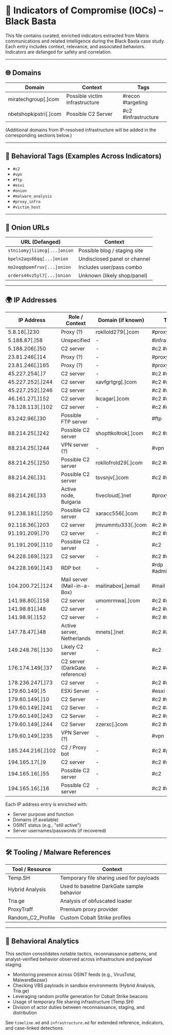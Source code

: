 # 📌 Indicators of Compromise (IOCs) – Black Basta

This file contains curated, enriched indicators extracted from Matrix communications and related intelligence during the Black Basta case study. Each entry includes context, relevance, and associated behaviors. Indicators are defanged for safety and correlation.

---

## 🌐 Domains

| Domain                   | Context                      | Tags                     |
|--------------------------|-------------------------------|--------------------------|
| miratechgroup[.]com      | Possible victim infrastructure | #recon #targeting        |
| nbetshopkipstri[.]com    | Possible C2 Server             | #c2 #infrastructure       |

(Additional domains from IP-resolved infrastructure will be added in the corresponding sections below.)

---

## 🧠 Behavioral Tags (Examples Across Indicators)

- `#c2`
- `#vpn`
- `#ftp`
- `#esxi`
- `#onion`
- `#malware_analysis`
- `#proxy_infra`
- `#victim_host`

---

## 🔐 Onion URLs

| URL (Defanged) | Context |
|----------------|---------|
| `stniiomyjliimcg[...]onion` | Possible blog / staging site |
| `bpeln2aqs66qq[...]onion`  | Undisclosed panel or channel |
| `mo2oqqbpemfruv[...]onion` | Includes user/pass combo      |
| `orders44vz5yl7[...]onion` | Unknown (likely shop/panel)   |

---

## 🌍 IP Addresses

| IP Address          | Role / Context                  | Domain (if known)         | Tags                |
|---------------------|----------------------------------|----------------------------|---------------------|
| 5.8.18[.]230        | Proxy (?)                     | rokllold279[.]com          | #proxy #coba        |
| 5.188.87[.]58       | Unspecified                      | -                          | #infrastructure     |
| 5.188.206[.]50      | C2 server                        | -                          | #c2 #root           |
| 23.81.246[.]14      | Proxy (?)                        | -                          | #proxy              |
| 23.81.246[.]165     | Proxy (?)                        | -                          | #proxy              |
| 45.227.254[.]7      | C2 server                        | -                          | #c2 #root           |
| 45.227.252[.]244    | C2 server                        | xavfgrtgrg[.]com           | #c2 #root           |
| 45.227.252[.]246    | C2 server                        | -                          | #c2 #root           |
| 46.161.27[.]152     | C2 server                        | lkcagar[.]com              | #c2 #root           |
| 78.128.113[.]102    | C2 server                        | -                          | #c2 #root           |
| 83.242.96[.]30      | Possible FTP server              | -                          | #ftp                |
| 88.214.25[.]242     | Possible C2 server               | shopttkoltrok[.]com        | #c2 #root           |
| 88.214.25[.]244     | VPN server (?)                   | -                          | #vpn                |
| 88.214.25[.]250     | Possible C2 server               | rokllofrold29[.]com        | #c2 #root           |
| 88.214.26[.]31      | Possible C2 server               | tsvsnjv[.]com              | #c2 #root           |
| 88.214.26[.]33      | Active node, Bulgaria            | fivecloud[.]net            | #proxy #active      |
| 91.238.181[.]250    | Possible C2 server               | xaracc556[.]com            | #c2 #root           |
| 92.118.36[.]203     | C2 server                        | jmvummtu333[.]com          | #c2 #root           |
| 91.191.209[.]70     | C2 server                        | -                          | #c2 #root           |
| 91.191.209[.]110    | Possible C2 server               | -                          | #c2                 |
| 94.228.169[.]123    | C2 server                        | -                          | #c2 #root           |
| 94.228.169[.]143    | RDP bot                          | -                          | #rdp #administrator |
| 104.200.72[.]124    | Mail server (Mail-in-a-Box)      | mailinabox[.]email         | #mail               |
| 141.98.80[.]158     | C2 server                        | umomrmwa[.]com             | #c2 #root           |
| 141.98.81[.]48      | C2 server                        | -                          | #c2 #root           |
| 141.98.9[.]152      | C2 server                        | -                          | #c2 #root           |
| 147.78.47[.]48      | Active server, Netherlands       | mnets[.]net                | #c2 #active         |
| 149.248.76[.]130    | Likely C2 server                 | -                          | #c2                 |
| 176.174.149[.]37    | C2 server (DarkGate reference)   | -                          | #c2 #darkgate       |
| 178.236.247[.]73    | C2 server                        | -                          | #c2 #root           |
| 179.60.149[.]5      | ESXi Server                      | -                          | #esxi #epo          |
| 179.60.149[.]10     | C2 Server                        | -                          | #c2 #root           |
| 179.60.149[.]241    | C2 Server                        | -                          | #c2 #admin          |
| 179.60.149[.]243    | C2 Server                        | -                          | #c2 #root           |
| 179.60.149[.]244    | C2 Server                        | zzerxc[.]com               | #c2 #root           |
| 179.60.149[.]235    | VPN Server (?)                   | -                          | #vpn                |
| 185.244.216[.]102   | C2 / Proxy bot                   | -                          | #c2 #proxy          |
| 194.165.17[.]9      | C2 server                        | -                          | #c2 #root           |
| 194.165.16[.]55     | Possible C2 server               | -                          | #c2                 |
| 194.165.16[.]16     | Possible C2 server               | -                          | #c2 #root           |



Each IP address entry is enriched with:
- Server purpose and function
- Domains (if available)
- OSINT status (e.g., "still active")
- Server usernames/passwords (if recovered)

---

## 🛠 Tooling / Malware References

| Tool / Resource | Context |
|------------------|---------|
| Temp.SH          | Temporary file sharing used for payloads |
| Hybrid Analysis  | Used to baseline DarkGate sample behavior |
| Tria.ge          | Analysis of obfuscated loader             |
| ProxyTraff       | Premium proxy provider                   |
| Random_C2_Profile| Custom Cobalt Strike profiles             |

---

## 🧠 Behavioral Analytics

This section consolidates notable tactics, reconnaissance patterns, and analyst-verified behavior observed across infrastructure and payload staging.

- Monitoring presence across OSINT feeds (e.g., VirusTotal, MalwareBazaar)
- Checking VBS payloads in sandbox environments (Hybrid Analysis, Tria.ge)
- Leveraging random profile generation for Cobalt Strike beacons
- Usage of temporary file sharing infrastructure (Temp.SH)
- Division of actor duties between reconnaissance, staging, and distribution

See `timeline.md` and `infrastructure.md` for extended reference, indicators, and case-linked detections.
